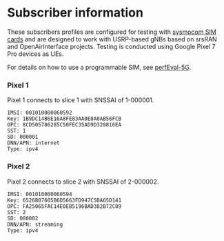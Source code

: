 # Subscriber information
These subscribers profiles are configured for testing with [sysmocom SIM cards](https://sysmocom.de/products/sim/sysmoisim-sja5/index.html) and are designed to work with USRP-based gNBs based on srsRAN and OpenAirInterface projects. Testing is conducted using Google Pixel 7 Pro devices as UEs.

For details on how to use a programmable SIM, see [perfEval-5G](https://github.com/mrouili/perfEval-5G?tab=readme-ov-file#3-isim-configuration).

### Pixel 1

Pixel 1 connects to slice 1 with SNSSAI of 1-000001.

    IMSI: 001010000060592
    Key: 1B9DC14B6E16A8FE83AA0E8A0AB56FCB
    OPC: 8CD505786285C50FEC35AD9D328816EA
    SST: 1
    SD: 000001
    DNN/APN: internet
    Type: ipv4

### Pixel 2

Pixel 2 connects to slice 2 with SNSSAI of 2-000002.

    IMSI: 001010000060594
    Key: 6526B07605B6D5663FD947C5BA65D141
    OPC: FA25065FAC14E0EB5196BAD382B72C09
    SST: 2
    SD: 000002
    DNN/APN: streaming
    Type: ipv4


